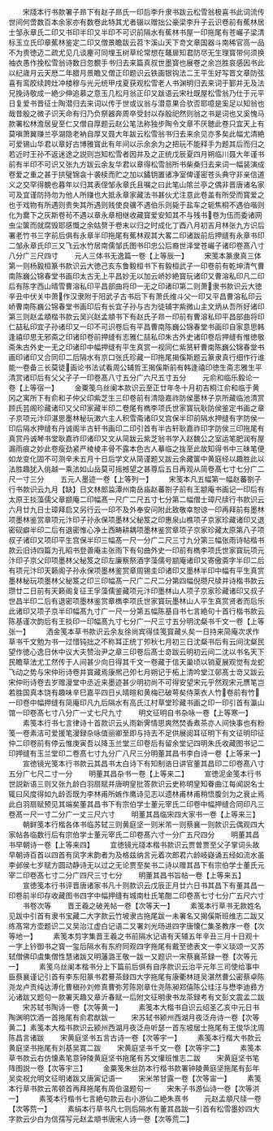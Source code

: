 <!-- { "loadSidebar": true } -->
　　宋牋本行书款署子昻下有赵子昻氏一印后李升隶书跋云松雪翁极喜书此词流传世间何啻数百本余家亦有数卷此特其尤者辍以赠拙公豪梁李升子云识卷前有蕉林居士邹永章氏二印又书印半印又半印不可识前隔水有蕉林书屋一印拖尾有苍巗子梁清标玉立氏印章蕉林鉴定二印又僧景瞻跋云苕卞溪山天下竒文章国器斗南稀官高一品不为贵徳迈二疏尤见几谈麈可同埋玉树草纶常想在鼇扉知君防尽无生理寳带何须换袖衣愚作挽松雪翁诗数日忽覩手书归去来篇真叔世墨寳也展卷之余岂胜哀感因书此以纪歳月云天厯二年腊月景瞻又僧正印题识云铁画银钩法二王平生好写晋文章防弦喜有鸾胶续跨灶冲楼穆与光元统甲戌夏获观松雪老人书渊明归去来词于鄞并无及法兄挽诗敬成一絶少伸追慕之意玉几松月翁正印又跋语云宋社既屋松雪翁乃仕于元平日复爱书晋征士陶潜归去来词以传于世或议翁与潜意果合欤否耶噫是奚足以知翁也哉昔殷之微子识天命有归乃负祭器奔周卒受封以存殷祀然则翁之书是词也又奚愧马款署松林澹居叟至仁又僧自厚题云赵公笔法称独步陶令文章不厌聴此卷只宜天上有莫嗔萧翼赚兰亭湖隐老衲自厚又聂大年跋云松雪翁书归去来余见亦多矣此幅尤清絶可爱锡山华君以章好古博雅寳此有年间以示余余为之把玩不能释手为题其后而归之若近时王孙不返迷途之説则岂知松雪者因并及之正统戊辰夏四月朔临川聂大年谨书前有半印不可识又张九方跋云余友华君以章得松雪翁所书柴桑归去来词一幅装演成卷爱之重之甚于拱璧锦衾十袭椟而贮之加以鐍钥置诸净室俾谨密苍头典守非亲信道义之交罕得覩也暮年以归其表侄邹永章氏且嘱之曰此笔山隂兰亭之偶非晋唐诸名家可及宜谨防持勿为他人所赚也大抵永章家藏法书甚伙尤注意此卷盖有所受而寳爱之也于戏物有所遇则贵失其所遇则贱使良骥不遇伯乐则毙于盐车之轭焦桐不遇伯喈则化为爨下之灰斯卷茍不遇以章永章相继收藏寳爱安知其不与残书卷为伍而委诸网虫尘箧而就腐毁耶感慨之余姑赘于卷末以归之时成化丁酉八月初吉月林张九方识后署老竹书三字前后俱有永章半印拖尾有蕉林观其大畧二印诸跋前后押缝有永章书印二邹永章氏印三又飞云水竹居南儒邹氏图书印忠公后裔世泽堂苍巗子诸印卷髙八寸八分广三尺四寸
　　元人三体书无逸篇一卷【上等辰一】
　　宋笺本篆隶真三体第一则杨毅桓篆书款识云大徳己亥东鲁毅桓书下有毅桓武子一印卷前有乾坤清气曹南陈巍公锦春堂书画印太古无上平昌妙无以加云峤妙絶寳玩诸印又曹溶私印凡二印后有陈字西山晴雪曹溶私印平昌部曲将印一无之印诸印第二则萧隶书款识云大徳辛丑中伏关中萧作汉隶附于阳武子古书后下有萧氏维斗父一印又平昌曹溶私印云峤曹南陈巍公锦春堂书画印后有长宜子孙与古为徒辅字紫微山主文炳从吾所好诸印第三则赵孟頫楷书款云吴兴赵孟頫书下有赵氏子昻一印前有曹溶私印平昌部曲将印仁喆私印宜子孙诸印又一印不可识卷后有平昌曹南陈巍公锦春堂书画印自家意思韩逢禧印思无邪斋之印诸印卷前押缝有志雅仁喆私印朱古外史诸印卷后押缝有惟徳敬斋朱古外史一无之印诸印中幅押缝有平生真赏一视同仁紫筼轩曹南陈巍公锦春堂书画印诸印又合同印二后隔水有京口张氏珍藏一印拖尾揭傒斯题云篆隶真行细作行谁能一卷备三长莫徒画论书法试看周公辅哲王揭傒斯前有韩逢禧印徳生斋志雅生平清赏诸印后有父父子子一印卷髙八寸五分广六尺五寸五分
　　元俞和临乐毅论一卷【上等宿一】
　　金粟笺乌丝阑本款识云至正廿年冬十月初吉桐江俞和临于黄冈之寓所下有俞和子仲父印紫芝生三印卷前有清隐嘉祚防侯墨林子京所藏临池清赏顾氏芸阁珍藏诸印又父印家藏半印二卷尾有檇李项氏世家寳玩耿防侯鉴定书画之章子京项元汴印湛思墨林秘玩潄六主人积雪斋诸印又宫保半印前隔水押缝有字防侯一印后隔水押缝有丹诚阁半古轩书画印二印引首有半古轩耿嘉祚印字防侯三印拖尾有真赏丹诚琴书堂耿嘉祚印诸印又文从简跋云紫芝翁书学入赵魏公之室运笔肥润有屋漏雨痕之妙此卷瘦劲紧严棱棱丰骨不露本色古人摹临之抜至此故知得书中三昧笔便如龙变化固不可测辛未五月十日后学文从简谨题又跋云余藏箧中黄庭经以趣胜此以法胜趣犹入佻越一乘法如山岳莫可摇撼望之甚尊后五日再观从简卷髙七寸七分广二尺一寸三分
　　五元人墨迹一卷【上等列一】
　　宋笺本凡五幅第一幅赵蕃劄子行书款识云九月【缺】日文林郎监潭州南岳庙赵蕃劄子前有王颛庵书画记一印后有太原王掞藻儒父章颛庵二印幅髙一尺广二尺五寸七分第二幅僧士璋尺牍行书款识云六月廿九日士璋拜启又另行云一印不及外奉安问附此致敬幸恕谅一印再拜前有墨林项墨林鉴赏章项元汴印子孙永保项墨林父秘笈之印惠泉山樵项子京家珍藏诸印又退密砚癖半印二后有退密惟心净土西畴耕耦项墨林鉴赏章项子京家珍藏太原第八子项叔子诸印又项印平生宫保半印三幅髙一尺一分广二尺三寸九分第三幅张雨诗帖楷书款云旧诗四篇为孔昭书登善庵主张雨下有句曲外史一印前有檇李项氏世家寳玩项元汴印子京父印项墨林父秘笈之印左廉察祭酒字藻儒号颛庵诸印又寄傲斋字半印二后有项元汴印天籁阁子孙永保项墨林鉴赏章周锡圭印诸印又墨林半印中幅有平生真赏墨林秘玩项墨林父秘笈之印三印幅髙一尺广二尺二分第四幅倪瓒尺牍并诗楷书款云瓒廿二日前有天籁阁复征王孚藻儒鉴藏项元汴印墨林山人项子京家珍藏诸印又叔子世昌半印二后有退密项墨林鉴赏章檇李项氏世家寳玩墨林山人平生真赏贤者而后乐此诸印又项子京半印幅髙九寸广一尺一分第五幅陈基自书七言絶句十首行楷书款云陈基谨次韵后有王掞印一印幅髙九寸七分广一尺三寸五分明沈粲书千文一卷【上等张一】
　　洒金笺本草书款识云余友徐尚宾得佳笺寳藏乆矣一日持来简庵次求作草书千文勉为书一过惜钝拙之不称耳正统丁夘秋七月初三日沈粲书后有云间沈粲民望作徳心逸日休中议大夫赞治尹之章三印卷后髙士竒跋云明初云间二沈以书名天下民瞻草法尤工然传于人间甚少向日得其千文一卷藏于信天巢顷以销夏展观觉有龙蛇飞动之势与宋仲珩诗卷并寳藏焉康熈己夘七月朔记于柘上清吟堂江邨髙士竒又跋云宋仲珩诗卷去岁赠漫堂中丞近来墨迹甚少明初尚不可得安望宋元乎然观宋元赝笔岂若胜国真本饶有趣味辛巳嘉平四日乆晴暄和黄梅已破萼矣侍莱衣人竹卷前有竹一印卷中幅押缝有简庵印凡九后隔水有高氏江村草堂珍藏书画之印一印引首有瀛山馆一印卷髙七寸八分广一丈七尺九寸
　　明文征明自书杂咏一卷【上等寒一】
　　素笺本行书七言律诗十首款识云乆雨新霁情思爽然焚香煮茶亦人间快事也有粉笺一卷素洁可爱援笔漫録杂咏值丽卿至即与持去不足供展阅耳征明下有文征明印征仲二印卷前有停云惟庚寅吾以降玉兰堂三印卷后有留余堂记四明朱氏收藏图书记二印押缝有玉兰堂印二卷髙七寸九分广八尺三分明董其昌书李白诗一卷【上等来一】
　　宣徳镜光笺本行书款云其昌书太白诗下有知制诰日讲官董其昌印二印卷髙八寸五分广七尺二寸一分
　　明董其昌杂书一卷【上等来二】
　　宣徳泥金笺本行书世説新语三则又张九龄白羽扇赋并唐明皇批答款识云史称明皇知眷曲江每闻説名士辄曰风度得如九龄否既为李林甫所嫉作鹰诗见志以遗林甫林甫稍悟腹剑为之衰止焉此白羽扇赋预见其端矣董其昌书下有宗伯学士董元宰氏二印卷中幅押缝合同印凡三卷髙一尺一寸二分广一丈三尺六寸
　　明董其昌临宋四大家书一卷【上等来三】
　　朝鲜笺本行楷各体书临苏轼三则黄庭坚一则米芾一则蔡襄一则款识云偶观四大家帖各临数行后有宗伯学士董元宰氏二印卷髙六寸一分广五尺四分
　　明董其昌书早朝诗一卷【上等来四】
　　宜徳镜光牋本楷书款识云贾曽贾至父子掌词头故早朝诗百首以四首有凤字末韵者为及格兹纳言元着次郎君六龄岐嶷诵五经如流水虽李邺侯七岁赋方圆动静诗无以过之无论贾至矣书二诗以赠其昌下有宗伯学士董氏元宰二印卷髙七寸二分广四尺三寸七分
　　明董其昌书旨帖一卷【上等来五】
　　宣徳笺本行书评晋唐诸家书凡十则款识云戊辰正月廿六日书其昌下有董其昌一印卷前半印存收藏图书四字中幅押缝有城南杜氏笔酣二印卷髙七寸七分广五尺六寸
　　书卷次等
　　晋王羲之破羌帖一卷【次等天一】
　　素笺本行草书无款姓名见跋中引首有隶书宝藏二大字款云竹坡隶古拖尾跋一未署名又揭傒斯班维志二跋又练髙常方壶题识二又吴治江虚白记语二又署刘光旸进四字唐懐仁集圣教序一卷【次等地一】
　　素笺本剪字集晋王羲之书前隔水记语有天辅五年辛丑三月十日观十一字上钤御书之寳一玺后隔水有东府同观四字拖尾有戴至徳表文一李义琰颂一又苏轼僧佛印虞集僧性慧诸跋又明藩潞王敬一跋一又题识一宋蔡襄茶録一卷【次等元一】
　　素笺乌丝阑本楷书分上下篇前后俱有自序款识云治平元年三司使给事中臣蔡襄谨记引首有李东阳篆书君謩茶録四大字拖尾有康衢林琏吴湛然曹公密蔡卓陈尧龙卢贡纯达溥化曹稹孙刘修真曹弥芳陈刚章仕尧陈昶郑僖陈公珪汪与懋李迪彞方沁诸跋又题句一款署天趣又章沂春赋一后附文征明隶书龙茶録考有文彭文震孟二跋
　　宋苏轼书陶诗一卷【次等黄一】
　　素笺本大楷书自识云绍圣乙亥中元日书陶渊明饮酒一首拖尾有俞君猷跋一
　　宋苏轼书颍州西湖月夜泛舟诗一卷【次等黄二】素笺本大楷书款识云颍州西湖月夜泛舟听瑟一首东坡居士拖尾有王俊华沈周陈昌言诸跋
　　宋黄庭坚书五言古诗一卷【次等宇一】
　　素笺本行楷大书款云黄庭坚书拖尾有刘基吴寛二跋
　　宋黄庭坚书千文一卷【次等宇二】
　　素笺本草书款云右仿懐素笔意钟陵黄庭坚书拖尾有苏文懽班惟志二跋
　　宋黄庭坚书笔阵图説一卷【次等宇三】
　　金粟笺朱丝防本行楷书款署钟陵黄庭坚拖尾有彭年吴奕祝允明文征明诸跋又唐寅记语一
　　宋米芾甘露一卷【次等宙一】
　　素笺本行草书款云芾顿首再拜拖尾有周伯温题句一
　　宋朱子书游仙诗一卷【次等洪一】
　　素笺本行楷书七言絶句款云右小游仙二絶朱熹书
　　元赵孟頫尺牍一卷【次等荒一】
　　素绢本行草书凡七则后隔水有董其昌跋一引首有松雪墨妙四大字款云少白为信孺写元赵孟頫书唐宋人诗一卷【次等荒二】
